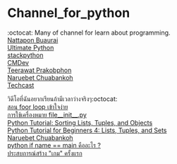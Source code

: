 # Channel_for_python
:octocat: Many of channel for learn about programming.<br>
[Nattapon Buaurai](https://www.youtube.com/c/NattaponBuaurai/videos)<br>
[Ultimate Python](https://www.youtube.com/c/UltimatePython/videos)<br>
[stackpython](https://www.youtube.com/c/stackpython/videos)<br>
[CMDev](https://www.youtube.com/user/CMDevChannel/videos)<br>
[Teerawat Prakobphon](https://www.youtube.com/channel/UCTbzxGATuVvyHQLdCQjDJiA)<br>
[Naruebet Chuabankoh](https://www.youtube.com/channel/UCw7N3fY0nnCfHikh-FJgpxA/videos)<br>
[Techcast](https://www.youtube.com/c/Techcast/videos)<br>


วิดีโอที่ฉันอยากเรียนถ้ามีเวลาว่างจริงๆ:octocat:<br>
[สอน foor loop เข้าใจง่าย](https://www.youtube.com/watch?v=x8Bh-0g9drQ)<br>
[การใช้เครื่องหมาย file__init__.py ](https://www.youtube.com/watch?v=PQG7HGqoLDM)<br>
[Python Tutorial: Sorting Lists, Tuples, and Objects](https://www.youtube.com/watch?v=D3JvDWO-BY4)<br>
[Python Tutorial for Beginners 4: Lists, Tuples, and Sets](https://www.youtube.com/watch?v=W8KRzm-HUcc)<br>
[Naruebet Chuabankoh](https://www.youtube.com/channel/UCw7N3fY0nnCfHikh-FJgpxA/videos)<br>
[python if name == main คืออะไร ?](https://stackpython.co/tutorial/python-if-name-main?fbclid=IwAR268WuKObtpwWxLuviZkVMX192EJAmQbe_wG3gvhUOyx_YHHGZ_QemwsyY)<br>
[ประสบการณ์สร้าง "เกม" ครั้งแรก](https://www.youtube.com/watch?v=4LCeINSTaPo&list=RDCMUCZ1xUPnSDPRtz76nGNBcaIA&start_radio=1&rv=4LCeINSTaPo&t=39)<br>
[]()<br>
[]()<br>
[]()<br>
[]()<br>
